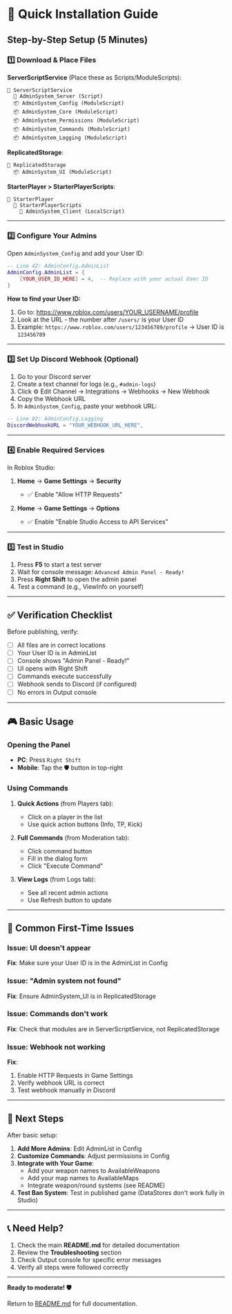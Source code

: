# 🚀 Quick Installation Guide

## Step-by-Step Setup (5 Minutes)

### 1️⃣ Download & Place Files

**ServerScriptService** (Place these as Scripts/ModuleScripts):
```
📁 ServerScriptService
  📄 AdminSystem_Server (Script)
  📦 AdminSystem_Config (ModuleScript)
  📦 AdminSystem_Core (ModuleScript)
  📦 AdminSystem_Permissions (ModuleScript)
  📦 AdminSystem_Commands (ModuleScript)
  📦 AdminSystem_Logging (ModuleScript)
```

**ReplicatedStorage**:
```
📁 ReplicatedStorage
  📦 AdminSystem_UI (ModuleScript)
```

**StarterPlayer > StarterPlayerScripts**:
```
📁 StarterPlayer
  📁 StarterPlayerScripts
    📄 AdminSystem_Client (LocalScript)
```

---

### 2️⃣ Configure Your Admins

Open `AdminSystem_Config` and add your User ID:

```lua
-- Line 42: AdminConfig.AdminList
AdminConfig.AdminList = {
    [YOUR_USER_ID_HERE] = 4,  -- Replace with your actual User ID
}
```

**How to find your User ID:**
1. Go to: https://www.roblox.com/users/YOUR_USERNAME/profile
2. Look at the URL - the number after `/users/` is your User ID
3. Example: `https://www.roblox.com/users/123456789/profile` → User ID is `123456789`

---

### 3️⃣ Set Up Discord Webhook (Optional)

1. Go to your Discord server
2. Create a text channel for logs (e.g., `#admin-logs`)
3. Click ⚙️ Edit Channel → Integrations → Webhooks → New Webhook
4. Copy the Webhook URL
5. In `AdminSystem_Config`, paste your webhook URL:

```lua
-- Line 82: AdminConfig.Logging
DiscordWebhookURL = "YOUR_WEBHOOK_URL_HERE",
```

---

### 4️⃣ Enable Required Services

In Roblox Studio:

1. **Home** → **Game Settings** → **Security**
   - ✅ Enable "Allow HTTP Requests"

2. **Home** → **Game Settings** → **Options**
   - ✅ Enable "Enable Studio Access to API Services"

---

### 5️⃣ Test in Studio

1. Press **F5** to start a test server
2. Wait for console message: `Advanced Admin Panel - Ready!`
3. Press **Right Shift** to open the admin panel
4. Test a command (e.g., ViewInfo on yourself)

---

## ✅ Verification Checklist

Before publishing, verify:

- [ ] All files are in correct locations
- [ ] Your User ID is in AdminList
- [ ] Console shows "Admin Panel - Ready!"
- [ ] UI opens with Right Shift
- [ ] Commands execute successfully
- [ ] Webhook sends to Discord (if configured)
- [ ] No errors in Output console

---

## 🎮 Basic Usage

### Opening the Panel
- **PC**: Press `Right Shift`
- **Mobile**: Tap the 🛡️ button in top-right

### Using Commands

1. **Quick Actions** (from Players tab):
   - Click on a player in the list
   - Use quick action buttons (Info, TP, Kick)

2. **Full Commands** (from Moderation tab):
   - Click command button
   - Fill in the dialog form
   - Click "Execute Command"

3. **View Logs** (from Logs tab):
   - See all recent admin actions
   - Use Refresh button to update

---

## 🔧 Common First-Time Issues

### Issue: UI doesn't appear
**Fix**: Make sure your User ID is in the AdminList in Config

### Issue: "Admin system not found"
**Fix**: Ensure AdminSystem_UI is in ReplicatedStorage

### Issue: Commands don't work
**Fix**: Check that modules are in ServerScriptService, not ReplicatedStorage

### Issue: Webhook not working
**Fix**: 
1. Enable HTTP Requests in Game Settings
2. Verify webhook URL is correct
3. Test webhook manually in Discord

---

## 🎯 Next Steps

After basic setup:

1. **Add More Admins**: Edit AdminList in Config
2. **Customize Commands**: Adjust permissions in Config
3. **Integrate with Your Game**: 
   - Add your weapon names to AvailableWeapons
   - Add your map names to AvailableMaps
   - Integrate weapon/round systems (see README)
4. **Test Ban System**: Test in published game (DataStores don't work fully in Studio)

---

## 📞 Need Help?

1. Check the main **README.md** for detailed documentation
2. Review the **Troubleshooting** section
3. Check Output console for specific error messages
4. Verify all steps were followed correctly

---

**Ready to moderate! 🛡️**

Return to [README.md](README.md) for full documentation.
